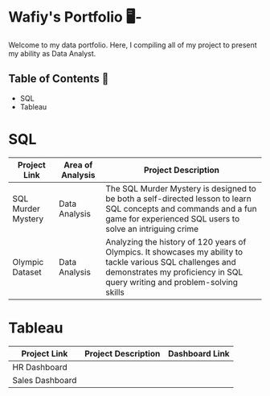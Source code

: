 # Wafiy's Portfolio 🖥-
Welcome to my data portfolio. Here, I compiling all of my project to present my ability as Data Analyst.

## Table of Contents 📰
* SQL 
* Tableau

# SQL
| Project Link       |   Area of Analysis           | Project Description     |
| ------------------ | -----------------------------| ------------------- |
| SQL Murder Mystery | Data Analysis           | The SQL Murder Mystery is designed to be both a self-directed lesson to learn SQL concepts and commands and a fun game for experienced SQL users to solve an intriguing crime |
| Olympic Dataset   | Data Analysis       | Analyzing the history of 120 years of Olympics. It showcases my ability to tackle various SQL challenges and demonstrates my proficiency in SQL query writing and problem-solving skills |

# Tableau 
| Project Link     | Project Description       | Dashboard Link   |
| ---------------- | ------------------------  | ---------------- |
| HR Dashboard     |                           |                  |
| Sales Dashboard   |                          |                  |




